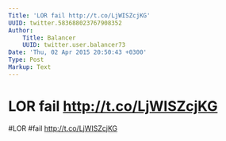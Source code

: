 ```yaml
---
Title: 'LOR fail http://t.co/LjWISZcjKG'
UUID: twitter.583688023767908352
Author:
    Title: Balancer
    UUID: twitter.user.balancer73
Date: 'Thu, 02 Apr 2015 20:50:43 +0300'
Type: Post
Markup: Text
---
```


# LOR fail http://t.co/LjWISZcjKG

#LOR #fail http://t.co/LjWISZcjKG
